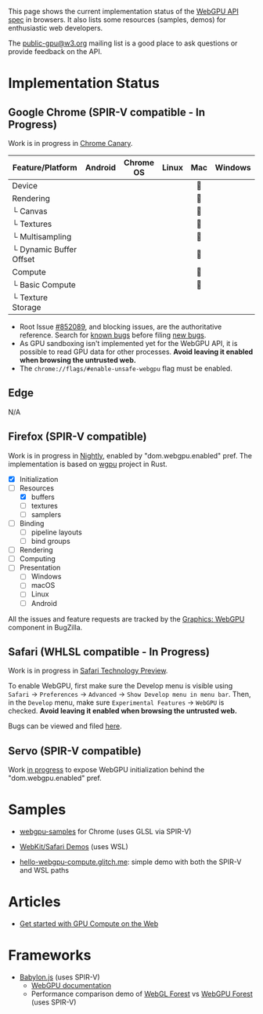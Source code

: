 This page shows the current implementation status of the [WebGPU API spec](https://gpuweb.github.io/gpuweb/) in browsers. It also lists some resources (samples, demos) for enthusiastic web developers.

The [public-gpu@w3.org](https://lists.w3.org/Archives/Public/public-gpu/) mailing list is a good place to ask questions or provide feedback on the API.

# Implementation Status

## Google Chrome (SPIR-V compatible - In Progress)

Work is in progress in [Chrome Canary](http://chrome.com/canary).

Feature/Platform          | Android  | Chrome OS | Linux | Mac | Windows |
------------------------- | :------: | :-------: | :---: | :-: | :-----: |
Device                    |          |           |       | 👷  |         |
Rendering                 |          |           |       | 👷  |         |
└ Canvas                  |          |           |       | 👷  |         |
└ Textures                |          |           |       | 👷  |         |
└ Multisampling           |          |           |       | 👷  |         |
└ Dynamic Buffer Offset   |          |           |       | 👷  |         |
Compute                   |          |           |       | 👷  |         |
└ Basic Compute           |          |           |       | 👷  |         |
└ Texture Storage         |          |           |       |     |         |

* Root Issue [#852089](https://bugs.chromium.org/p/chromium/issues/detail?id=852089), and blocking issues, are the authoritative reference. Search for [known bugs](https://bugs.chromium.org/p/chromium/issues/list?q=component:Blink%3EWebGPU) before filing [new bugs](https://bugs.chromium.org/p/chromium/issues/entry?components=Blink>WebGPU).
* As GPU sandboxing isn't implemented yet for the WebGPU API, it is possible to read GPU data for other processes. **Avoid leaving it enabled when browsing the untrusted web.**
* The `chrome://flags/#enable-unsafe-webgpu` flag must be enabled.

## Edge
N/A

## Firefox (SPIR-V compatible)

Work is in progress in [Nightly](https://nightly.mozilla.org/), enabled by "dom.webgpu.enabled" pref. The implementation is based on [wgpu](https://github.com/gfx-rs/wgpu) project in Rust.

- [x] Initialization
- [ ] Resources
  - [x] buffers
  - [ ] textures
  - [ ] samplers
- [ ] Binding
  - [ ] pipeline layouts
  - [ ] bind groups
- [ ] Rendering
- [ ] Computing
- [ ] Presentation
  - [ ] Windows
  - [ ] macOS
  - [ ] Linux
  - [ ] Android

All the issues and feature requests are tracked by the [Graphics: WebGPU](https://bugzilla.mozilla.org/buglist.cgi?product=Core&component=Graphics%3A%20WebGPU) component in BugZilla.

## Safari (WHLSL compatible - In Progress)

Work is in progress in [Safari Technology Preview](https://developer.apple.com/safari/technology-preview/).

To enable WebGPU, first make sure the Develop menu is visible using `Safari` → `Preferences` → `Advanced` → `Show Develop menu in menu bar`. Then, in the `Develop` menu, make sure `Experimental Features` → `WebGPU` is checked. **Avoid leaving it enabled when browsing the untrusted web.**

Bugs can be viewed and filed [here](https://bugs.webkit.org/buglist.cgi?bug_status=UNCONFIRMED&bug_status=NEW&bug_status=ASSIGNED&bug_status=REOPENED&component=WebGPU).

## Servo (SPIR-V compatible)

Work [in progress](https://github.com/servo/servo/pull/24708) to expose WebGPU initialization behind the "dom.webgpu.enabled" pref.

# Samples

* [webgpu-samples](https://austineng.github.io/webgpu-samples/) for Chrome (uses GLSL via SPIR-V)

* [WebKit/Safari Demos](https://webkit.org/demos/webgpu) (uses WSL)

* [hello-webgpu-compute.glitch.me](https://hello-webgpu-compute.glitch.me): simple demo with both the SPIR-V and WSL paths

# Articles

* [Get started with GPU Compute on the Web](https://developers.google.com/web/updates/2019/08/get-started-with-gpu-compute-on-the-web)


# Frameworks

* [Babylon.js](https://www.babylonjs.com/) (uses SPIR-V)
  * [WebGPU documentation](https://doc.babylonjs.com/extensions/webgpu)
  * Performance comparison demo of [WebGL Forest](https://www.babylonjs.com/Demos/WebGPU/forestWebGL.html) vs [WebGPU Forest](https://www.babylonjs.com/Demos/WebGPU/forestWebGPU.html) (uses SPIR-V)